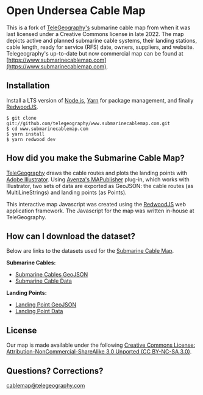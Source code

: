 
Open Undersea Cable Map
========================

This is a fork of [TeleGeography's](https://www.telegeography.com) submarine cable map from when it was last licensed under a Creative Commons license in late 2022. The map depicts active and planned submarine cable systems, their landing stations, cable length, ready for service (RFS) date, owners, suppliers, and website. Telegeography's up-to-date but now commercial map can be found at [https://www.submarinecablemap.com](https://www.submarinecablemap.com).


Installation
------------

Install a LTS version of [Node.js](https://nodejs.org/), [Yarn](https://yarnpkg.com/) for package management, and finally [RedwoodJS](https://redwoodjs.com/).

    $ git clone git://github.com/telegeography/www.submarinecablemap.com.git
    $ cd www.submarinecablemap.com
    $ yarn install
    $ yarn redwood dev

How did you make the Submarine Cable Map?
-------------------------------

[TeleGeography](http://www.telegeography.com) draws the cable routes and plots the landing points with [Adobe Illustrator](https://www.adobe.com/products/illustrator.html). Using [Avenza's MAPublisher](https://www.avenza.com/mapublisher) plug-in, which works with Illustrator, two sets of data are exported as GeoJSON: the cable routes (as MultiLineStrings) and landing points (as Points).

This interactive map Javascript was created using the [RedwoodJS](https://redwoodjs.com/) web application framework.  The Javascript for the map was written in-house at TeleGeography.

How can I download the dataset?
--------------------------------------------------

Below are links to the datasets used for the [Submarine Cable Map](https://www.submarinecablemap.com).

__Submarine Cables:__

* [Submarine Cables GeoJSON](https://raw.githubusercontent.com/telegeography/www.submarinecablemap.com/master/web/public/api/v3/cable/cable-geo.json)
* [Submarine Cable Data](https://github.com/telegeography/www.submarinecablemap.com/tree/master/web/public/api/v3/cable)

__Landing Points:__

* [Landing Point GeoJSON](https://raw.githubusercontent.com/telegeography/www.submarinecablemap.com/master/web/public/api/v3/landing-point/landing-point-geo.json)
* [Landing Point Data](https://github.com/telegeography/www.submarinecablemap.com/tree/master/web/public/api/v3/landing-point)


License
------------------------

Our map is made available under the following [Creative Commons License: Attribution-NonCommercial-ShareAlike 3.0 Unported (CC BY-NC-SA 3.0)](https://creativecommons.org/licenses/by-nc-sa/3.0/).


Questions? Corrections?
------------------------

[cablemap@telegeography.com](mailto:cablemap@telegeography.com)
